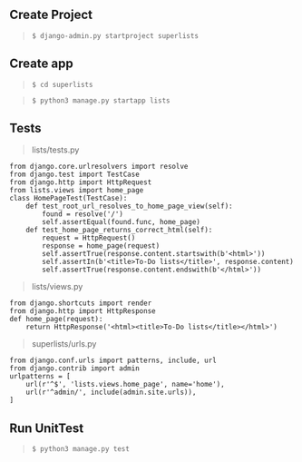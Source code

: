 ## Create Project

> `$ django-admin.py startproject superlists`

## Create app

> `$ cd superlists`

> `$ python3 manage.py startapp lists`

## Tests

> lists/tests.py

```
from django.core.urlresolvers import resolve
from django.test import TestCase
from django.http import HttpRequest
from lists.views import home_page
class HomePageTest(TestCase):
    def test_root_url_resolves_to_home_page_view(self):
        found = resolve('/')
        self.assertEqual(found.func, home_page)
    def test_home_page_returns_correct_html(self):
        request = HttpRequest()
        response = home_page(request)
        self.assertTrue(response.content.startswith(b'<html>'))
        self.assertIn(b'<title>To-Do lists</title>', response.content)
        self.assertTrue(response.content.endswith(b'</html>'))
```

> lists/views.py

```
from django.shortcuts import render
from django.http import HttpResponse
def home_page(request):
    return HttpResponse('<html><title>To-Do lists</title></html>')
```

> superlists/urls.py

```
from django.conf.urls import patterns, include, url
from django.contrib import admin
urlpatterns = [
    url(r'^$', 'lists.views.home_page', name='home'),
    url(r'^admin/', include(admin.site.urls)),
]
```

## Run UnitTest

> `$ python3 manage.py test`


